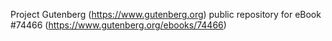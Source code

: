 Project Gutenberg (https://www.gutenberg.org) public repository for
eBook #74466 (https://www.gutenberg.org/ebooks/74466)
